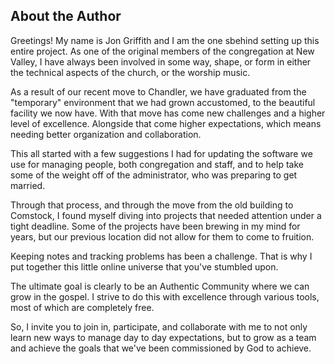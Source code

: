 ## About the Author

Greetings!  My name is Jon Griffith and I am the one sbehind setting up this entire project.  As one of the original members of the congregation at New Valley, I have always been involved in some way, shape, or form in either the technical aspects of the church, or the worship music.  


As a result of our recent move to Chandler, we have graduated from the "temporary" environment that we had grown accustomed, to the beautiful facility we now have.  With that move has come new challenges and a higher level of excellence.  Alongside that come higher expectations, which means needing better organization and collaboration.


This all started with a few suggestions I had for updating the software we use for managing people, both congregation and staff, and to help take some of the weight off of the administrator, who was preparing to get married.  


Through that process, and through the move from the old building to Comstock, I found myself diving into projects that needed attention under a tight deadline.  Some of the projects have been brewing in my mind for years, but our previous location did not allow for them to come to fruition.


Keeping notes and tracking problems has been a challenge.  That is why I put together this little online universe that you've stumbled upon.  


The ultimate goal is clearly to be an Authentic Community where we can grow in the gospel.  I strive to do this with excellence through various tools, most of which are completely free.


So, I invite you to join in, participate, and collaborate with me to not only learn new ways to manage day to day expectations, but to grow as a team and achieve the goals that we've been commissioned by God to achieve.
